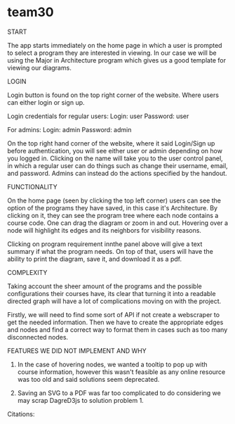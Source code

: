 # team30

START

The app starts immediately on the home page in which a user is prompted to select a program they are interested in viewing. In our case we will be using the Major in Architecture program which gives us a good template for viewing our diagrams.

LOGIN

Login button is found on the top right corner of the website. Where users can either login or sign up.

Login credentials for regular users:
Login: user
Password: user

For admins:
Login: admin
Password: admin

On the top right hand corner of the website, where it said Login/Sign up before authentication, you will see either user or admin depending on how you logged in. Clicking on the name will take you to the user control panel, in which a regular user can do things such as change their username, email, and password. Admins can instead do the actions specified by the handout.

FUNCTIONALITY

On the home page (seen by clicking the top left corner) users can see the option of the programs they have saved, in this case it's Architecture. By clicking on it, they can see the program tree where each node contains a course code. One can drag the diagram or zoom in and out.
Hovering over a node will highlight its edges and its neighbors for visibility reasons.

Clicking on program requirement innthe panel above will give a text summary if what the program needs. On top of that, users will have the ability to print the diagram, save it, and download it as a pdf.

COMPLEXITY

Taking account the sheer amount of the programs and the possible configurations their courses have, its clear that turning it into a readable directed graph will have a lot of complications moving on with the project.

Firstly, we will need to find some sort of API if not create a webscraper to get the needed information. Then we have to create the appropriate edges and nodes and find a correct way to format them in cases such as too many disconnected nodes.


FEATURES WE DID NOT IMPLEMENT AND WHY

1. In the case of hovering nodes, we wanted a tooltip to pop up with course information, however this wasn't feasible as any online resource was too old and said solutions seem deprecated.

2. Saving an SVG to a PDF was far too complicated to do considering we may scrap DagreD3js to solution problem 1.


Citations:

